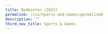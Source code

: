 ```yaml
---
title: Badminton (2022)
permalink: /cca/Sports-and-Games/permalinkB
description: ""
third_nav_title: Sports & Games
---
```

